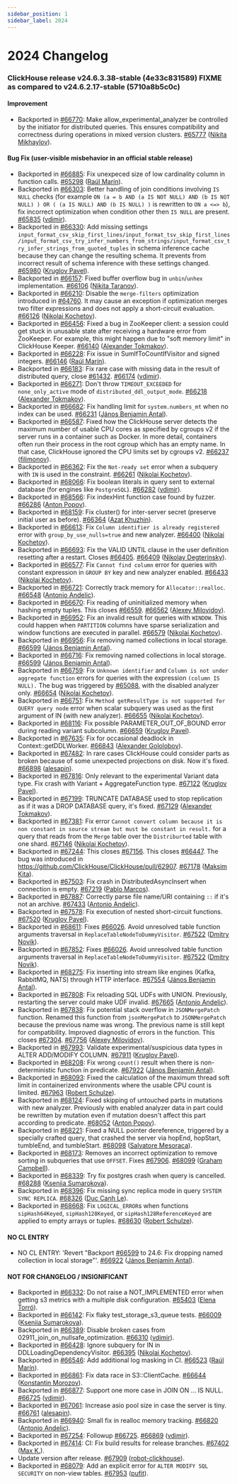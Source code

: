 ```yaml
---
sidebar_position: 1
sidebar_label: 2024
---
```


# 2024 Changelog

### ClickHouse release v24.6.3.38-stable (4e33c831589) FIXME as compared to v24.6.2.17-stable (5710a8b5c0c)

#### Improvement
* Backported in [#66770](https://github.com/ClickHouse/ClickHouse/issues/66770): Make allow_experimental_analyzer be controlled by the initiator for distributed queries. This ensures compatibility and correctness during operations in mixed version clusters. [#65777](https://github.com/ClickHouse/ClickHouse/pull/65777) ([Nikita Mikhaylov](https://github.com/nikitamikhaylov)).

#### Bug Fix (user-visible misbehavior in an official stable release)
* Backported in [#66885](https://github.com/ClickHouse/ClickHouse/issues/66885): Fix unexpeced size of low cardinality column in function calls. [#65298](https://github.com/ClickHouse/ClickHouse/pull/65298) ([Raúl Marín](https://github.com/Algunenano)).
* Backported in [#66303](https://github.com/ClickHouse/ClickHouse/issues/66303): Better handling of join conditions involving `IS NULL` checks (for example `ON (a = b AND (a IS NOT NULL) AND (b IS NOT NULL) ) OR ( (a IS NULL) AND (b IS NULL) )` is rewritten to `ON a <=> b`), fix incorrect optimization when condition other then `IS NULL` are present. [#65835](https://github.com/ClickHouse/ClickHouse/pull/65835) ([vdimir](https://github.com/vdimir)).
* Backported in [#66330](https://github.com/ClickHouse/ClickHouse/issues/66330): Add missing settings `input_format_csv_skip_first_lines/input_format_tsv_skip_first_lines/input_format_csv_try_infer_numbers_from_strings/input_format_csv_try_infer_strings_from_quoted_tuples` in schema inference cache because they can change the resulting schema. It prevents from incorrect result of schema inference with these settings changed. [#65980](https://github.com/ClickHouse/ClickHouse/pull/65980) ([Kruglov Pavel](https://github.com/Avogar)).
* Backported in [#66157](https://github.com/ClickHouse/ClickHouse/issues/66157): Fixed buffer overflow bug in `unbin`/`unhex` implementation. [#66106](https://github.com/ClickHouse/ClickHouse/pull/66106) ([Nikita Taranov](https://github.com/nickitat)).
* Backported in [#66210](https://github.com/ClickHouse/ClickHouse/issues/66210): Disable the `merge-filters` optimization introduced in [#64760](https://github.com/ClickHouse/ClickHouse/issues/64760). It may cause an exception if optimization merges two filter expressions and does not apply a short-circuit evaluation. [#66126](https://github.com/ClickHouse/ClickHouse/pull/66126) ([Nikolai Kochetov](https://github.com/KochetovNicolai)).
* Backported in [#66456](https://github.com/ClickHouse/ClickHouse/issues/66456): Fixed a bug in ZooKeeper client: a session could get stuck in unusable state after receiving a hardware error from ZooKeeper. For example, this might happen due to "soft memory limit" in ClickHouse Keeper. [#66140](https://github.com/ClickHouse/ClickHouse/pull/66140) ([Alexander Tokmakov](https://github.com/tavplubix)).
* Backported in [#66228](https://github.com/ClickHouse/ClickHouse/issues/66228): Fix issue in SumIfToCountIfVisitor and signed integers. [#66146](https://github.com/ClickHouse/ClickHouse/pull/66146) ([Raúl Marín](https://github.com/Algunenano)).
* Backported in [#66183](https://github.com/ClickHouse/ClickHouse/issues/66183): Fix rare case with missing data in the result of distributed query, close [#61432](https://github.com/ClickHouse/ClickHouse/issues/61432). [#66174](https://github.com/ClickHouse/ClickHouse/pull/66174) ([vdimir](https://github.com/vdimir)).
* Backported in [#66271](https://github.com/ClickHouse/ClickHouse/issues/66271): Don't throw `TIMEOUT_EXCEEDED` for `none_only_active` mode of `distributed_ddl_output_mode`. [#66218](https://github.com/ClickHouse/ClickHouse/pull/66218) ([Alexander Tokmakov](https://github.com/tavplubix)).
* Backported in [#66682](https://github.com/ClickHouse/ClickHouse/issues/66682): Fix handling limit for `system.numbers_mt` when no index can be used. [#66231](https://github.com/ClickHouse/ClickHouse/pull/66231) ([János Benjamin Antal](https://github.com/antaljanosbenjamin)).
* Backported in [#66587](https://github.com/ClickHouse/ClickHouse/issues/66587): Fixed how the ClickHouse server detects the maximum number of usable CPU cores as specified by cgroups v2 if the server runs in a container such as Docker. In more detail, containers often run their process in the root cgroup which has an empty name. In that case, ClickHouse ignored the CPU limits set by cgroups v2. [#66237](https://github.com/ClickHouse/ClickHouse/pull/66237) ([filimonov](https://github.com/filimonov)).
* Backported in [#66362](https://github.com/ClickHouse/ClickHouse/issues/66362): Fix the `Not-ready set` error when a subquery with `IN` is used in the constraint. [#66261](https://github.com/ClickHouse/ClickHouse/pull/66261) ([Nikolai Kochetov](https://github.com/KochetovNicolai)).
* Backported in [#68066](https://github.com/ClickHouse/ClickHouse/issues/68066): Fix boolean literals in query sent to external database (for engines like `PostgreSQL`). [#66282](https://github.com/ClickHouse/ClickHouse/pull/66282) ([vdimir](https://github.com/vdimir)).
* Backported in [#68566](https://github.com/ClickHouse/ClickHouse/issues/68566): Fix indexHint function case found by fuzzer. [#66286](https://github.com/ClickHouse/ClickHouse/pull/66286) ([Anton Popov](https://github.com/CurtizJ)).
* Backported in [#68159](https://github.com/ClickHouse/ClickHouse/issues/68159): Fix cluster() for inter-server secret (preserve initial user as before). [#66364](https://github.com/ClickHouse/ClickHouse/pull/66364) ([Azat Khuzhin](https://github.com/azat)).
* Backported in [#66613](https://github.com/ClickHouse/ClickHouse/issues/66613): Fix `Column identifier is already registered` error with `group_by_use_nulls=true` and new analyzer. [#66400](https://github.com/ClickHouse/ClickHouse/pull/66400) ([Nikolai Kochetov](https://github.com/KochetovNicolai)).
* Backported in [#66693](https://github.com/ClickHouse/ClickHouse/issues/66693): Fix the VALID UNTIL clause in the user definition resetting after a restart. Closes [#66405](https://github.com/ClickHouse/ClickHouse/issues/66405). [#66409](https://github.com/ClickHouse/ClickHouse/pull/66409) ([Nikolay Degterinsky](https://github.com/evillique)).
* Backported in [#66577](https://github.com/ClickHouse/ClickHouse/issues/66577): Fix `Cannot find column` error for queries with constant expression in `GROUP BY` key and new analyzer enabled. [#66433](https://github.com/ClickHouse/ClickHouse/pull/66433) ([Nikolai Kochetov](https://github.com/KochetovNicolai)).
* Backported in [#66721](https://github.com/ClickHouse/ClickHouse/issues/66721): Correctly track memory for `Allocator::realloc`. [#66548](https://github.com/ClickHouse/ClickHouse/pull/66548) ([Antonio Andelic](https://github.com/antonio2368)).
* Backported in [#66670](https://github.com/ClickHouse/ClickHouse/issues/66670): Fix reading of uninitialized memory when hashing empty tuples. This closes [#66559](https://github.com/ClickHouse/ClickHouse/issues/66559). [#66562](https://github.com/ClickHouse/ClickHouse/pull/66562) ([Alexey Milovidov](https://github.com/alexey-milovidov)).
* Backported in [#66952](https://github.com/ClickHouse/ClickHouse/issues/66952): Fix an invalid result for queries with `WINDOW`. This could happen when `PARTITION` columns have sparse serialization and window functions are executed in parallel. [#66579](https://github.com/ClickHouse/ClickHouse/pull/66579) ([Nikolai Kochetov](https://github.com/KochetovNicolai)).
* Backported in [#66956](https://github.com/ClickHouse/ClickHouse/issues/66956): Fix removing named collections in local storage. [#66599](https://github.com/ClickHouse/ClickHouse/pull/66599) ([János Benjamin Antal](https://github.com/antaljanosbenjamin)).
* Backported in [#66716](https://github.com/ClickHouse/ClickHouse/issues/66716): Fix removing named collections in local storage. [#66599](https://github.com/ClickHouse/ClickHouse/pull/66599) ([János Benjamin Antal](https://github.com/antaljanosbenjamin)).
* Backported in [#66759](https://github.com/ClickHouse/ClickHouse/issues/66759): Fix `Unknown identifier` and `Column is not under aggregate function` errors for queries with the expression `(column IS NULL).` The bug was triggered by [#65088](https://github.com/ClickHouse/ClickHouse/issues/65088), with the disabled analyzer only. [#66654](https://github.com/ClickHouse/ClickHouse/pull/66654) ([Nikolai Kochetov](https://github.com/KochetovNicolai)).
* Backported in [#66751](https://github.com/ClickHouse/ClickHouse/issues/66751): Fix `Method getResultType is not supported for QUERY query node` error when scalar subquery was used as the first argument of IN (with new analyzer). [#66655](https://github.com/ClickHouse/ClickHouse/pull/66655) ([Nikolai Kochetov](https://github.com/KochetovNicolai)).
* Backported in [#68116](https://github.com/ClickHouse/ClickHouse/issues/68116): Fix possible PARAMETER_OUT_OF_BOUND error during reading variant subcolumn. [#66659](https://github.com/ClickHouse/ClickHouse/pull/66659) ([Kruglov Pavel](https://github.com/Avogar)).
* Backported in [#67635](https://github.com/ClickHouse/ClickHouse/issues/67635): Fix for occasional deadlock in Context::getDDLWorker. [#66843](https://github.com/ClickHouse/ClickHouse/pull/66843) ([Alexander Gololobov](https://github.com/davenger)).
* Backported in [#67482](https://github.com/ClickHouse/ClickHouse/issues/67482): In rare cases ClickHouse could consider parts as broken because of some unexpected projections on disk. Now it's fixed. [#66898](https://github.com/ClickHouse/ClickHouse/pull/66898) ([alesapin](https://github.com/alesapin)).
* Backported in [#67816](https://github.com/ClickHouse/ClickHouse/issues/67816): Only relevant to the experimental Variant data type. Fix crash with Variant + AggregateFunction type. [#67122](https://github.com/ClickHouse/ClickHouse/pull/67122) ([Kruglov Pavel](https://github.com/Avogar)).
* Backported in [#67199](https://github.com/ClickHouse/ClickHouse/issues/67199): TRUNCATE DATABASE used to stop replication as if it was a DROP DATABASE query, it's fixed. [#67129](https://github.com/ClickHouse/ClickHouse/pull/67129) ([Alexander Tokmakov](https://github.com/tavplubix)).
* Backported in [#67381](https://github.com/ClickHouse/ClickHouse/issues/67381): Fix error `Cannot convert column because it is non constant in source stream but must be constant in result.` for a query that reads from the `Merge` table over the `Distriburted` table with one shard. [#67146](https://github.com/ClickHouse/ClickHouse/pull/67146) ([Nikolai Kochetov](https://github.com/KochetovNicolai)).
* Backported in [#67244](https://github.com/ClickHouse/ClickHouse/issues/67244): This closes [#67156](https://github.com/ClickHouse/ClickHouse/issues/67156). This closes [#66447](https://github.com/ClickHouse/ClickHouse/issues/66447). The bug was introduced in https://github.com/ClickHouse/ClickHouse/pull/62907. [#67178](https://github.com/ClickHouse/ClickHouse/pull/67178) ([Maksim Kita](https://github.com/kitaisreal)).
* Backported in [#67503](https://github.com/ClickHouse/ClickHouse/issues/67503): Fix crash in DistributedAsyncInsert when connection is empty. [#67219](https://github.com/ClickHouse/ClickHouse/pull/67219) ([Pablo Marcos](https://github.com/pamarcos)).
* Backported in [#67887](https://github.com/ClickHouse/ClickHouse/issues/67887): Correctly parse file name/URI containing `::` if it's not an archive. [#67433](https://github.com/ClickHouse/ClickHouse/pull/67433) ([Antonio Andelic](https://github.com/antonio2368)).
* Backported in [#67578](https://github.com/ClickHouse/ClickHouse/issues/67578): Fix execution of nested short-circuit functions. [#67520](https://github.com/ClickHouse/ClickHouse/pull/67520) ([Kruglov Pavel](https://github.com/Avogar)).
* Backported in [#68611](https://github.com/ClickHouse/ClickHouse/issues/68611): Fixes [#66026](https://github.com/ClickHouse/ClickHouse/issues/66026). Avoid unresolved table function arguments traversal in `ReplaceTableNodeToDummyVisitor`. [#67522](https://github.com/ClickHouse/ClickHouse/pull/67522) ([Dmitry Novik](https://github.com/novikd)).
* Backported in [#67852](https://github.com/ClickHouse/ClickHouse/issues/67852): Fixes [#66026](https://github.com/ClickHouse/ClickHouse/issues/66026). Avoid unresolved table function arguments traversal in `ReplaceTableNodeToDummyVisitor`. [#67522](https://github.com/ClickHouse/ClickHouse/pull/67522) ([Dmitry Novik](https://github.com/novikd)).
* Backported in [#68275](https://github.com/ClickHouse/ClickHouse/issues/68275): Fix inserting into stream like engines (Kafka, RabbitMQ, NATS) through HTTP interface. [#67554](https://github.com/ClickHouse/ClickHouse/pull/67554) ([János Benjamin Antal](https://github.com/antaljanosbenjamin)).
* Backported in [#67808](https://github.com/ClickHouse/ClickHouse/issues/67808): Fix reloading SQL UDFs with UNION. Previously, restarting the server could make UDF invalid. [#67665](https://github.com/ClickHouse/ClickHouse/pull/67665) ([Antonio Andelic](https://github.com/antonio2368)).
* Backported in [#67838](https://github.com/ClickHouse/ClickHouse/issues/67838): Fix potential stack overflow in `JSONMergePatch` function. Renamed this function from `jsonMergePatch` to `JSONMergePatch` because the previous name was wrong. The previous name is still kept for compatibility. Improved diagnostic of errors in the function. This closes [#67304](https://github.com/ClickHouse/ClickHouse/issues/67304). [#67756](https://github.com/ClickHouse/ClickHouse/pull/67756) ([Alexey Milovidov](https://github.com/alexey-milovidov)).
* Backported in [#67993](https://github.com/ClickHouse/ClickHouse/issues/67993): Validate experimental/suspicious data types in ALTER ADD/MODIFY COLUMN. [#67911](https://github.com/ClickHouse/ClickHouse/pull/67911) ([Kruglov Pavel](https://github.com/Avogar)).
* Backported in [#68208](https://github.com/ClickHouse/ClickHouse/issues/68208): Fix wrong `count()` result when there is non-deterministic function in predicate. [#67922](https://github.com/ClickHouse/ClickHouse/pull/67922) ([János Benjamin Antal](https://github.com/antaljanosbenjamin)).
* Backported in [#68093](https://github.com/ClickHouse/ClickHouse/issues/68093): Fixed the calculation of the maximum thread soft limit in containerized environments where the usable CPU count is limited. [#67963](https://github.com/ClickHouse/ClickHouse/pull/67963) ([Robert Schulze](https://github.com/rschu1ze)).
* Backported in [#68124](https://github.com/ClickHouse/ClickHouse/issues/68124): Fixed skipping of untouched parts in mutations with new analyzer. Previously with enabled analyzer data in part could be rewritten by mutation even if mutation doesn't affect this part according to predicate. [#68052](https://github.com/ClickHouse/ClickHouse/pull/68052) ([Anton Popov](https://github.com/CurtizJ)).
* Backported in [#68221](https://github.com/ClickHouse/ClickHouse/issues/68221): Fixed a NULL pointer dereference, triggered by a specially crafted query, that crashed the server via hopEnd, hopStart, tumbleEnd, and tumbleStart. [#68098](https://github.com/ClickHouse/ClickHouse/pull/68098) ([Salvatore Mesoraca](https://github.com/aiven-sal)).
* Backported in [#68173](https://github.com/ClickHouse/ClickHouse/issues/68173): Removes an incorrect optimization to remove sorting in subqueries that use `OFFSET`. Fixes [#67906](https://github.com/ClickHouse/ClickHouse/issues/67906). [#68099](https://github.com/ClickHouse/ClickHouse/pull/68099) ([Graham Campbell](https://github.com/GrahamCampbell)).
* Backported in [#68339](https://github.com/ClickHouse/ClickHouse/issues/68339): Try fix postgres crash when query is cancelled. [#68288](https://github.com/ClickHouse/ClickHouse/pull/68288) ([Kseniia Sumarokova](https://github.com/kssenii)).
* Backported in [#68396](https://github.com/ClickHouse/ClickHouse/issues/68396): Fix missing sync replica mode in query `SYSTEM SYNC REPLICA`. [#68326](https://github.com/ClickHouse/ClickHouse/pull/68326) ([Duc Canh Le](https://github.com/canhld94)).
* Backported in [#68668](https://github.com/ClickHouse/ClickHouse/issues/68668): Fix `LOGICAL_ERROR`s when functions `sipHash64Keyed`, `sipHash128Keyed`, or `sipHash128ReferenceKeyed` are applied to empty arrays or tuples. [#68630](https://github.com/ClickHouse/ClickHouse/pull/68630) ([Robert Schulze](https://github.com/rschu1ze)).

#### NO CL ENTRY

* NO CL ENTRY:  'Revert "Backport [#66599](https://github.com/ClickHouse/ClickHouse/issues/66599) to 24.6: Fix dropping named collection in local storage"'. [#66922](https://github.com/ClickHouse/ClickHouse/pull/66922) ([János Benjamin Antal](https://github.com/antaljanosbenjamin)).

#### NOT FOR CHANGELOG / INSIGNIFICANT

* Backported in [#66332](https://github.com/ClickHouse/ClickHouse/issues/66332): Do not raise a NOT_IMPLEMENTED error when getting s3 metrics with a multiple disk configuration. [#65403](https://github.com/ClickHouse/ClickHouse/pull/65403) ([Elena Torró](https://github.com/elenatorro)).
* Backported in [#66142](https://github.com/ClickHouse/ClickHouse/issues/66142): Fix flaky test_storage_s3_queue tests. [#66009](https://github.com/ClickHouse/ClickHouse/pull/66009) ([Kseniia Sumarokova](https://github.com/kssenii)).
* Backported in [#66389](https://github.com/ClickHouse/ClickHouse/issues/66389): Disable broken cases from 02911_join_on_nullsafe_optimization. [#66310](https://github.com/ClickHouse/ClickHouse/pull/66310) ([vdimir](https://github.com/vdimir)).
* Backported in [#66428](https://github.com/ClickHouse/ClickHouse/issues/66428): Ignore subquery for IN in DDLLoadingDependencyVisitor. [#66395](https://github.com/ClickHouse/ClickHouse/pull/66395) ([Nikolai Kochetov](https://github.com/KochetovNicolai)).
* Backported in [#66546](https://github.com/ClickHouse/ClickHouse/issues/66546): Add additional log masking in CI. [#66523](https://github.com/ClickHouse/ClickHouse/pull/66523) ([Raúl Marín](https://github.com/Algunenano)).
* Backported in [#66861](https://github.com/ClickHouse/ClickHouse/issues/66861): Fix data race in S3::ClientCache. [#66644](https://github.com/ClickHouse/ClickHouse/pull/66644) ([Konstantin Morozov](https://github.com/k-morozov)).
* Backported in [#66877](https://github.com/ClickHouse/ClickHouse/issues/66877): Support one more case in JOIN ON ... IS NULL. [#66725](https://github.com/ClickHouse/ClickHouse/pull/66725) ([vdimir](https://github.com/vdimir)).
* Backported in [#67061](https://github.com/ClickHouse/ClickHouse/issues/67061): Increase asio pool size in case the server is tiny. [#66761](https://github.com/ClickHouse/ClickHouse/pull/66761) ([alesapin](https://github.com/alesapin)).
* Backported in [#66940](https://github.com/ClickHouse/ClickHouse/issues/66940): Small fix in realloc memory tracking. [#66820](https://github.com/ClickHouse/ClickHouse/pull/66820) ([Antonio Andelic](https://github.com/antonio2368)).
* Backported in [#67254](https://github.com/ClickHouse/ClickHouse/issues/67254): Followup [#66725](https://github.com/ClickHouse/ClickHouse/issues/66725). [#66869](https://github.com/ClickHouse/ClickHouse/pull/66869) ([vdimir](https://github.com/vdimir)).
* Backported in [#67414](https://github.com/ClickHouse/ClickHouse/issues/67414): CI: Fix build results for release branches. [#67402](https://github.com/ClickHouse/ClickHouse/pull/67402) ([Max K.](https://github.com/maxknv)).
* Update version after release. [#67909](https://github.com/ClickHouse/ClickHouse/pull/67909) ([robot-clickhouse](https://github.com/robot-clickhouse)).
* Backported in [#68079](https://github.com/ClickHouse/ClickHouse/issues/68079): Add an explicit error for `ALTER MODIFY SQL SECURITY` on non-view tables. [#67953](https://github.com/ClickHouse/ClickHouse/pull/67953) ([pufit](https://github.com/pufit)).

